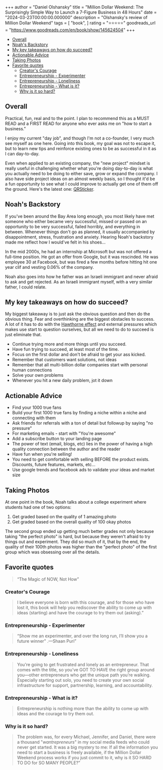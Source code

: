 +++
author = "Daniel Olshansky"
title = "Million Dollar Weekend: The Surprisingly Simple Way to Launch a 7-Figure Business in 48 Hours"
date = "2024-03-23T00:00:00.000000"
description = "Olshansky's review of Million Dollar Weekend"
tags = [
    "book",
]
rating = "⭐⭐⭐⭐⭐"
goodreads_url = "https://www.goodreads.com/en/book/show/145624504"
+++

- [Overall](#overall)
- [Noah's Backstory](#noahs-backstory)
- [My key takeaways on how do succeed?](#my-key-takeaways-on-how-do-succeed)
- [Actionable Advice](#actionable-advice)
- [Taking Photos](#taking-photos)
- [Favorite quotes](#favorite-quotes)
  - [Creator's Courage](#creators-courage)
  - [Entrepreneurship - Experimenter](#entrepreneurship---experimenter)
  - [Entrepreneurship - Loneliness](#entrepreneurship---loneliness)
  - [Entrepreneurship - What is it?](#entrepreneurship---what-is-it)
  - [Why is it so hard?](#why-is-it-so-hard)

## Overall

Practical, fun, real and to the point. I plan to recommend this as a MUST READ
and a FIRST READ for anyone who ever asks me on "how to start a business."

I enjoy my current "day job", and though I'm not a co-founder, I very much see
myself as one here. Going into this book, my goal was not to escape it, but to learn
new tips and reinforce existing ones to be as successful in it as I can day-to-day.

Even when applied to an existing company, the "new project" mindset is really useful
in challenging whether what you're doing day-to-day is what you actually need to
be doing to either save, grow or expand the company. I also have side project ideas
on an almost weekly basis, so I thought it'd be a fun opportunity to see what I
could improve to actually get one of them off the ground. Here's the latest one:
[QRSticker](https://app.unicornplatform.com/qrsticker/home).

## Noah's Backstory

If you've been around the Bay Area long enough, you most likely have met someone
who either became very successful, missed or passed on an opportunity to be very
successful, failed horribly, and everything in between. Whenever things don't go
as planned, it usually accompanied by disappointment, stress, frustration and anxiety.
Hearing Noah's backstory made me reflect how I would've felt in his shoes...

In the mid 2000s, he had an internship at Microsoft but was not offered a full-time
position. He got an offer from Google, but it was rescinded. He was employee 30
at Facebook, but was fired a few months before hitting hit one year clif and
vesting 0.06% of the company.

Noah also goes into how he father was an Israeli immigrant and never afraid to
ask and get rejected. As an Israeli immigrant myself, with a very similar father,
I could relate.

## My key takeaways on how do succeed?

My biggest takeaway is to just ask the obvious question and then do the obvious
thing. Fear and overthinking are the biggest obstacles to success. A lot of
it has to do with the [Hawthorne effect](https://en.wikipedia.org/wiki/Hawthorne_effect)
and external pressures which makes use start to question ourselves, but all we
need to do to succeed is just eliminate that.

- Continue trying more and more things until you succeed.
- Have fun trying to succeed, at least most of the time.
- Focus on the first dollar and don't be afraid to get your ass kicked.
- Remember that customers want solutions, not ideas
- Remember that all multi-billion dollar companies start with personal human connections
- Solve your own problems
- Whenever you hit a new daily problem, jot it down

## Actionable Advice

- Find your 1000 true fans
- Build your first 1000 true fans by finding a niche within a niche and connecting with them
- Ask friends for referrals with a ton of detail but followup by saying "no pressure"
- For marketing emails - start with "You're awesome"
- Add a subscribe button to your landing page
- The power of text (email, blogs, etc) lies in the power of having a high quality connection between the author and the reader
- Have fun when you're selling!
- You need to get comfortable with selling BEFORE the product exists. Discounts, future features, markets, etc...
- Use google trends and facebook ads to validate your ideas and market size

## Taking Photos

At one point in the book, Noah talks about a college experiment where students
had one of two options:

1. Get graded based on the quality of 1 amazing photo
2. Get graded based on the overall quality of 100 okay photos

The second group ended up getting much better grades not only because taking
"the perfect photo" is hard, but because they weren't afraid to try things out
and experiment. They did so much of it, that by the end, the quality of their
100th photos was higher than the "perfect photo" of the first group which
was obsessing over all the details.

## Favorite quotes

> “The Magic of NOW, Not How”

### Creator's Courage

> I believe everyone is born with this courage, and for those who have lost it,
> this book will help you rediscover the ability to come up with ideas (starting)
> and have the courage to try them out (asking).”

### Entrepreneurship - Experimenter

> “Show me an experimenter, and over the long run, I’ll show you a future winner"
> .—Shaan Puri”

### Entrepreneurship - Loneliness

> You're going to get frustrated and lonely as an entrepreneur. That comes with
> the title, so you’ve GOT TO HAVE the right group around you—other entrepreneurs
> who get the unique path you’re walking. Especially starting out solo, you need
> to create your own social infrastructure for support, partnership, learning,
> and accountability.

### Entrepreneurship - What is it?

> Entrepreneurship is nothing more than the ability to come up with ideas and the
> courage to try them out.

### Why is it so hard?

> The problem was, for every Michael, Jennifer, and Daniel, there were a thousand
> "_wantrepreneurs_" in my social media feeds who could never get started. It was a
> big mystery to me: If all the information you need to start a business is
> freely available, if the Million Dollar Weekend process works if you just commit
> to it, why is it SO HARD TO DO for SO MANY PEOPLE?”
